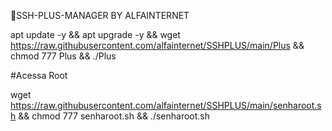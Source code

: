 🤖SSH-PLUS-MANAGER BY ALFAINTERNET



apt update -y && apt upgrade -y && wget https://raw.githubusercontent.com/alfainternet/SSHPLUS/main/Plus && chmod 777 Plus && ./Plus




#Acessa Root

wget https://raw.githubusercontent.com/alfainternet/SSHPLUS/main/senharoot.sh && chmod 777 senharoot.sh && ./senharoot.sh


